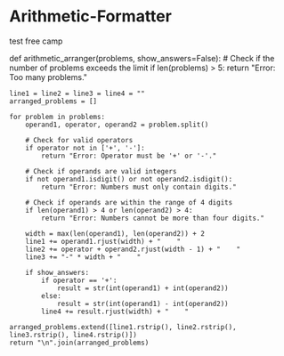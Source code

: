 # Arithmetic-Formatter
test free camp

def arithmetic_arranger(problems, show_answers=False):
    # Check if the number of problems exceeds the limit
    if len(problems) > 5:
        return "Error: Too many problems."

    line1 = line2 = line3 = line4 = ""
    arranged_problems = []

    for problem in problems:
        operand1, operator, operand2 = problem.split()

        # Check for valid operators
        if operator not in ['+', '-']:
            return "Error: Operator must be '+' or '-'."

        # Check if operands are valid integers
        if not operand1.isdigit() or not operand2.isdigit():
            return "Error: Numbers must only contain digits."

        # Check if operands are within the range of 4 digits
        if len(operand1) > 4 or len(operand2) > 4:
            return "Error: Numbers cannot be more than four digits."

        width = max(len(operand1), len(operand2)) + 2
        line1 += operand1.rjust(width) + "    "
        line2 += operator + operand2.rjust(width - 1) + "    "
        line3 += "-" * width + "    "

        if show_answers:
            if operator == '+':
                result = str(int(operand1) + int(operand2))
            else:
                result = str(int(operand1) - int(operand2))
            line4 += result.rjust(width) + "    "

    arranged_problems.extend([line1.rstrip(), line2.rstrip(), line3.rstrip(), line4.rstrip()])
    return "\n".join(arranged_problems)
